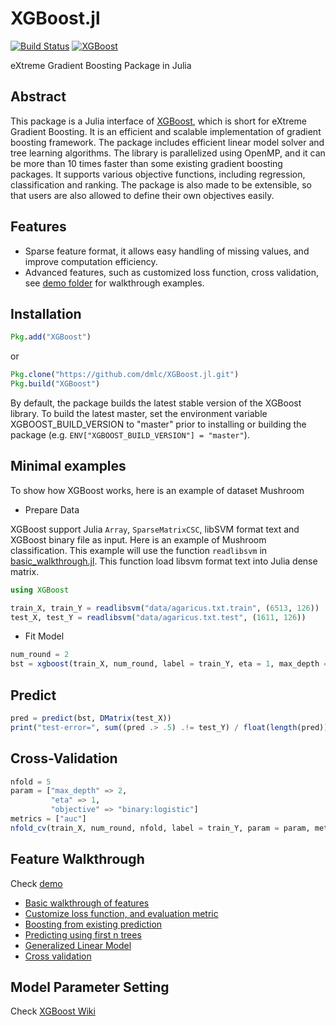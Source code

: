 XGBoost.jl
==========

[![Build Status](https://travis-ci.org/dmlc/XGBoost.jl.svg?branch=master)](https://travis-ci.org/dmlc/XGBoost.jl)
[![XGBoost](http://pkg.julialang.org/badges/XGBoost_0.5.svg)](http://pkg.julialang.org/?pkg=XGBoost&ver=0.5)

eXtreme Gradient Boosting Package in Julia

## Abstract
This package is a Julia interface of [XGBoost](https://github.com/dmlc/xgboost), which is short
for eXtreme Gradient Boosting. It is an efficient and scalable implementation of gradient boosting
framework. The package includes efficient linear model solver and tree learning algorithms. The
library is parallelized using OpenMP, and it can be more than 10 times faster than some existing
gradient boosting packages. It supports various objective functions, including regression,
classification and ranking. The package is also made to be extensible, so that users are also
allowed to define their own objectives easily.

## Features
* Sparse feature format, it allows easy handling of missing values, and improve computation
    efficiency.
* Advanced features, such as customized loss function, cross validation, see [demo folder](demo)
    for walkthrough examples.

## Installation
```julia
Pkg.add("XGBoost")
```
or
```julia
Pkg.clone("https://github.com/dmlc/XGBoost.jl.git")
Pkg.build("XGBoost")
```

By default, the package builds the latest stable version of the XGBoost library. To build the
latest master, set the environment variable XGBOOST_BUILD_VERSION to "master" prior to installing
or building the package (e.g. `ENV["XGBOOST_BUILD_VERSION"] = "master"`).


## Minimal examples

To show how XGBoost works, here is an example of dataset Mushroom

- Prepare Data

XGBoost support Julia ```Array```, ```SparseMatrixCSC```, libSVM format text and XGBoost binary
file as input. Here is an example of Mushroom classification. This example will use the function
```readlibsvm``` in [basic_walkthrough.jl](demo/basic_walkthrough.jl#L5). This function load libsvm
format text into Julia dense matrix.

```julia
using XGBoost

train_X, train_Y = readlibsvm("data/agaricus.txt.train", (6513, 126))
test_X, test_Y = readlibsvm("data/agaricus.txt.test", (1611, 126))

```

- Fit Model
```julia
num_round = 2
bst = xgboost(train_X, num_round, label = train_Y, eta = 1, max_depth = 2)
```

## Predict
```julia
pred = predict(bst, DMatrix(test_X))
print("test-error=", sum((pred .> .5) .!= test_Y) / float(length(pred)), "\n")
```

## Cross-Validation
```julia
nfold = 5
param = ["max_depth" => 2,
         "eta" => 1,
         "objective" => "binary:logistic"]
metrics = ["auc"]
nfold_cv(train_X, num_round, nfold, label = train_Y, param = param, metrics = metrics)
```

## Feature Walkthrough
Check [demo](https://github.com/antinucleon/XGBoost.jl/blob/master/demo/)

- [Basic walkthrough of features](demo/basic_walkthrough.jl)
- [Customize loss function, and evaluation metric](demo/custom_objective.jl)
- [Boosting from existing prediction](demo/boost_from_prediction.jl)
- [Predicting using first n trees](demo/predict_first_ntree.jl)
- [Generalized Linear Model](demo/generalized_linear_model.jl)
- [Cross validation](demo/cross_validation.jl)


## Model Parameter Setting
Check [XGBoost Wiki](https://github.com/tqchen/xgboost/wiki)
